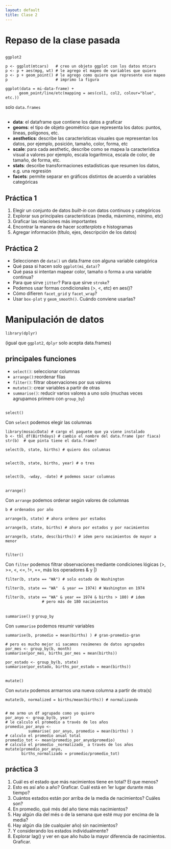 ```yaml
--- 
layout: default 
title: Clase 2
--- 
```



# Repaso de la clase pasada


## 

`ggplot2`

    p <- ggplot(mtcars)   # creo un objeto ggplot con los datos mtcars
    p <- p + aes(mpg, wt) # le agrego el mapeo de variables que quiero
    p <- p + geom_point() # le agrego como quiero que represente ese mapeo
    p                     # imprimo la figura

    ggplot(data = mi-data-frame) + 
          geom_point/line/etc(mapping = aes(col1, col2, colour="blue", etc.))

<span class="underline">solo</span> `data.frames`


## 

 <ul class="smallfont">
<li><b>data</b>: el dataframe que contiene los datos a graficar</li>
<li><b>geoms</b>: el tipo de objeto geométrico que representa los datos: puntos, líneas, polígonos, etc.</li>
<li><b>aesthetics</b>: describe las características visuales que representan los datos,  por ejemplo, posición, tamaño, color, forma, etc </li>
<li><b>scale</b>: para cada aesthetic, describe como se mapea la característica visual a valores
 por ejemplo, escala logarítmica, escala de color, de tamaño, de forma, etc.</li>
<li><b>stats</b>: describe transformaciones estadísticas que resumen los datos, e.g. una regresión  </li>
<li><b>facets</b>: permite separar en gráficos distintos de acuerdo a variables categóricas</li>
 </ul>


## Práctica 1

1.  Elegir un conjunto de datos *built-in* con datos continuos y categóricos
2.  Explorar sus principales características (media, máxmimo, mínimo, etc)
3.  Graficar las relaciones más importantes
4.  Encontrar la manera de hacer *scatterplots* e histogramas
5.  Agregar información (título, ejes, descripción de los datos)


## Práctica 2

-   Seleccionen de `data()` un data.frame con alguna variable categórica
-   Qué pasa si hacen solo `ggplot(mi_data)`?
-   Qué pasa si intentan mapear color, tamaño o forma a una variable continua?
-   Para que sirve `jitter`? Para que sirve `stroke`?
-   Podemos usar formas condicionales (>, <, etc) en aes()?
-   Cómo difieren `facet_grid` y `facet_wrap`?
-   Usar `box-plot` y `geom_smooth()`. Cuándo conviene usarlas?


# Manipulación de datos

`library(dplyr)`

(igual que `ggplot2`, `dplyr` solo acepta data.frames)


## principales funciones

-   `select()`: seleccionar columnas
-   `arrange()`:reordenar filas
-   `filter()`: filtrar observaciones por sus valores
-   `mutate()`: crear variables a partir de otras
-   `summarise()`: reducir varios valores a uno solo
    (muchas veces agrupamos primero con `group_by`)


## 

`select()`

Con `select` podemos elegir las columnas

    library(mosaicData) # cargo el paquete que ya viene instalado
    b <- tbl_df(Birthdays) # cambio el nombre del data.frame (por fiaca)
    str(b)  # que pinta tiene el data.frame?
    
    select(b, state, births) # quiero dos columnas
    
    
    select(b, state, births, year) # o tres
    
    
    select(b, -wday, -date) # podemos sacar columnas


## 

`arrange()`

Con `arrange` podemos ordenar según valores de columnas

    b # ordenados por año
    
    arrange(b, state) # ahora ordeno por estados
    
    arrange(b, state, births) # ahora por estados y por nacimientos
    
    arrange(b, state, desc(births)) # idem pero nacimientos de mayor a menor


## 

`filter()`

Con `filter` podemos filtrar observaciones mediante condiciones lógicas
(>, >=, <, <=, !=, ==, más los operadores & y |)

    
    filter(b, state == "WA") # solo estado de Washington
    
    filter(b, state == "WA"  & year == 1974) # Washington en 1974
    
    filter(b, state == "WA" & year == 1974 & births > 180) # idem 
    				# pero más de 180 nacimientos 


## 

`summarise()` y `group_by`

Con `summarise` podemos resumir variables 

    summarise(b, promedio = mean(births) ) # gran-promedio-gran
    
    # pero es mucho mejor si sacamos resúmenes de datos agrupados
    por_mes <- group_by(b, month)
    summarise(por_mes, births_por_mes = mean(births))
    
    por_estado <- group_by(b, state)
    summarise(por_estado, births_por_estado = mean(births))


## 

`mutate()`

Con `mutate` podemos armarnos una nueva columna a partir de otra(s)

    mutate(b, normalized = births/mean(births)) # normalizando
    
    
    # me armo un df agrupado como yo quiero
    por_anyo <- group_by(b, year) 
    # le calculo el promedio a través de los años
    promedio_por_anyo <-  
    		  summarise( por_anyo, promedio = mean(births) )
    # calculo el promedio anual total
    promedio_tot <- mean(promedio_por_anyo$promedio)
    # calculo el promedio _normalizado_ a través de los años
    mutate(promedio_por_anyo, 
           births_normalizado = promedio/promedio_tot)


## práctica 3

<ol class="smallfont">
  <li>Cuál es el estado que más nacimientos tiene en total? El que menos?</li>
  <li>Esto es así año a año? Graficar. Cuál está en 1er lugar durante más tiempo?</li>
  <li>Cuántos estados están por arriba de la media de nacimientos? Cuáles son?</li>
  <li>En promedio, qué més del año tiene más nacimientos?</li>
  <li>Hay algún día del més o de la semana que esté muy por encima de la media?</li>
  <li>Hay algún día (de cualquier año) sin nacimientos?</li>
  <li>Y considerando los estados individualmente?</li>
  <li>Explorar lag() y ver en que año hubo la mayor diferencia de nacimientos. Graficar.</li>
</ol>

